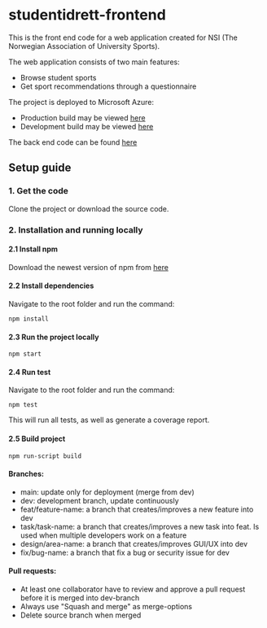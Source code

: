 
# studentidrett-frontend
This is the front end code for a web application created for NSI (The Norwegian Association of University Sports).

The web application consists of two main features:
- Browse student sports
- Get sport recommendations through a questionnaire

The project is deployed to Microsoft Azure:
- Production build may be viewed [here](https://kundestyrt-nsi-frontend.azurewebsites.net/)
- Development build may be viewed [here](https://kundestyrt-nsi-frontend-staging.azurewebsites.net/)



The back end code can be found [here](https://github.com/Studentidrettsforbundet/studentidrett-backend)
## Setup guide

### 1. Get the code
Clone the project or download the source code.

### 2. Installation and running locally
#### 2.1 Install npm
Download the newest version of npm from [here](https://nodejs.org/en/download/)

#### 2.2 Install dependencies
Navigate to the root folder and run the command:
 ```
npm install
```
#### 2.3 Run the project locally
```
npm start
```

#### 2.4 Run test
Navigate to the root folder and run the command:
```
npm test
```
This will run all tests, as well as generate a coverage report.

#### 2.5 Build project
```
npm run-script build
```

#### Branches:
- main: update only for deployment (merge from dev)
- dev: development branch, update continuously
- feat/feature-name: a branch that creates/improves a new feature into dev
- task/task-name: a branch that creates/improves a new task into feat. Is used when multiple developers work on a feature 
- design/area-name: a branch that creates/improves GUI/UX into dev
- fix/bug-name: a branch that fix a bug or security issue for dev

#### Pull requests:
- At least one collaborator have to review and approve a pull request before it is merged into dev-branch
- Always use "Squash and merge" as merge-options
- Delete source branch when merged